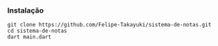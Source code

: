 ### Instalação 

```
git clone https://github.com/Felipe-Takayuki/sistema-de-notas.git
cd sistema-de-notas
dart main.dart
```
